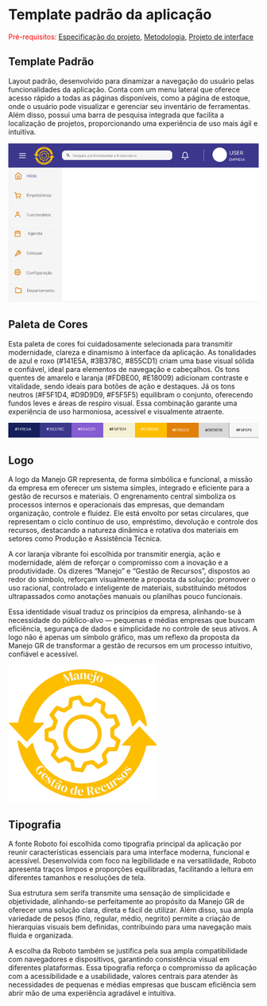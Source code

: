 # Template padrão da aplicação

<span style="color:red">Pré-requisitos: <a href="02-Especificacao.md"> Especificação do projeto</a></span>, <a href="03-Metodologia.md"> Metodologia</a>, <a href="05-Projeto-interface.md"> Projeto de interface</a>

## Template Padrão

Layout padrão, desenvolvido para dinamizar a navegação do usuário pelas funcionalidades da aplicação. Conta com um menu lateral que oferece acesso rápido a todas as páginas disponíveis, como a página de estoque, onde o usuário pode visualizar e gerenciar seu inventário de ferramentas. Além disso, possui uma barra de pesquisa integrada que facilita a localização de projetos, proporcionando uma experiência de uso mais ágil e intuitiva.

![Template Padrão](images/Manejo_TemplatePadrao.png)

## Paleta de Cores

Esta paleta de cores foi cuidadosamente selecionada para transmitir modernidade, clareza e dinamismo à interface da aplicação. As tonalidades de azul e roxo (#141E5A, #3B378C, #855CD1) criam uma base visual sólida e confiável, ideal para elementos de navegação e cabeçalhos. Os tons quentes de amarelo e laranja (#FDBE00, #E18009) adicionam contraste e vitalidade, sendo ideais para botões de ação e destaques. Já os tons neutros (#F5F1D4, #D9D9D9, #F5F5F5) equilibram o conjunto, oferecendo fundos leves e áreas de respiro visual. Essa combinação garante uma experiência de uso harmoniosa, acessível e visualmente atraente.

![Paleta de Cores](images/Manejo_PaletaCores.png)

## Logo

A logo da Manejo GR representa, de forma simbólica e funcional, a missão da empresa em oferecer um sistema simples, integrado e eficiente para a gestão de recursos e materiais. O engrenamento central simboliza os processos internos e operacionais das empresas, que demandam organização, controle e fluidez. Ele está envolto por setas circulares, que representam o ciclo contínuo de uso, empréstimo, devolução e controle dos recursos, destacando a natureza dinâmica e rotativa dos materiais em setores como Produção e Assistência Técnica.

A cor laranja vibrante foi escolhida por transmitir energia, ação e modernidade, além de reforçar o compromisso com a inovação e a produtividade. Os dizeres “Manejo” e “Gestão de Recursos”, dispostos ao redor do símbolo, reforçam visualmente a proposta da solução: promover o uso racional, controlado e inteligente de materiais, substituindo métodos ultrapassados como anotações manuais ou planilhas pouco funcionais.

Essa identidade visual traduz os princípios da empresa, alinhando-se à necessidade do público-alvo — pequenas e médias empresas que buscam eficiência, segurança de dados e simplicidade no controle de seus ativos. A logo não é apenas um símbolo gráfico, mas um reflexo da proposta da Manejo GR de transformar a gestão de recursos em um processo intuitivo, confiável e acessível.

![Logo](images/Manejo_Logo.png)

## Tipografia
A fonte Roboto foi escolhida como tipografia principal da aplicação por reunir características essenciais para uma interface moderna, funcional e acessível. Desenvolvida com foco na legibilidade e na versatilidade, Roboto apresenta traços limpos e proporções equilibradas, facilitando a leitura em diferentes tamanhos e resoluções de tela.

Sua estrutura sem serifa transmite uma sensação de simplicidade e objetividade, alinhando-se perfeitamente ao propósito da Manejo GR de oferecer uma solução clara, direta e fácil de utilizar. Além disso, sua ampla variedade de pesos (fino, regular, médio, negrito) permite a criação de hierarquias visuais bem definidas, contribuindo para uma navegação mais fluida e organizada.

A escolha da Roboto também se justifica pela sua ampla compatibilidade com navegadores e dispositivos, garantindo consistência visual em diferentes plataformas. Essa tipografia reforça o compromisso da aplicação com a acessibilidade e a usabilidade, valores centrais para atender às necessidades de pequenas e médias empresas que buscam eficiência sem abrir mão de uma experiência agradável e intuitiva.
